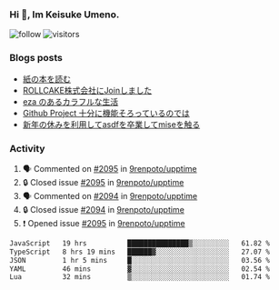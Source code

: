 ### Hi 👋, Im Keisuke Umeno.

<!--
**9renpoto/9renpoto** is a ✨ _special_ ✨ repository because its `README.md` (this file) appears on your GitHub profile.

Here are some ideas to get you started:

- 🔭 I’m currently working on ...
- 🌱 I’m currently learning ...
- 👯 I’m looking to collaborate on ...
- 🤔 I’m looking for help with ...
- 💬 Ask me about ...
- 📫 How to reach me: ...
- 😄 Pronouns: ...
- ⚡ Fun fact: ...
-->

![follow](https://img.shields.io/github/followers/9renpoto?label=Follow&style=social)
![visitors](https://komarev.com/ghpvc/?username=9renpoto&label=Profile%20views&color=0e75b6&style=flat)

### Blogs posts

<!-- BLOG-POST-LIST:START -->
- [紙の本を読む](https://9renpoto.win/entry/2024/02/25/reading-papar-book)
- [ROLLCAKE株式会社にJoinしました](https://9renpoto.win/entry/2024/02/11/join)
- [eza のあるカラフルな生活](https://9renpoto.win/entry/2024/02/01/eza)
- [Github Project 十分に機能そろっているのでは](https://9renpoto.win/entry/2024/01/14/gh-projects)
- [新年の休みを利用してasdfを卒業してmiseを触る](https://9renpoto.win/entry/2024/01/07/mise)
<!-- BLOG-POST-LIST:END -->

### Activity

<!--START_SECTION:activity-->
1. 🗣 Commented on [#2095](https://github.com/9renpoto/upptime/issues/2095#issuecomment-2038845109) in [9renpoto/upptime](https://github.com/9renpoto/upptime)
2. 🔒 Closed issue [#2095](https://github.com/9renpoto/upptime/issues/2095) in [9renpoto/upptime](https://github.com/9renpoto/upptime)
3. 🗣 Commented on [#2094](https://github.com/9renpoto/upptime/issues/2094#issuecomment-2038825360) in [9renpoto/upptime](https://github.com/9renpoto/upptime)
4. 🔒 Closed issue [#2094](https://github.com/9renpoto/upptime/issues/2094) in [9renpoto/upptime](https://github.com/9renpoto/upptime)
5. ❗ Opened issue [#2095](https://github.com/9renpoto/upptime/issues/2095) in [9renpoto/upptime](https://github.com/9renpoto/upptime)
<!--END_SECTION:activity-->

<!--START_SECTION:waka-->

```txt
JavaScript   19 hrs          ███████████████▒░░░░░░░░░   61.82 %
TypeScript   8 hrs 19 mins   ██████▓░░░░░░░░░░░░░░░░░░   27.07 %
JSON         1 hr 5 mins     █░░░░░░░░░░░░░░░░░░░░░░░░   03.56 %
YAML         46 mins         ▓░░░░░░░░░░░░░░░░░░░░░░░░   02.54 %
Lua          32 mins         ▒░░░░░░░░░░░░░░░░░░░░░░░░   01.74 %
```

<!--END_SECTION:waka-->
